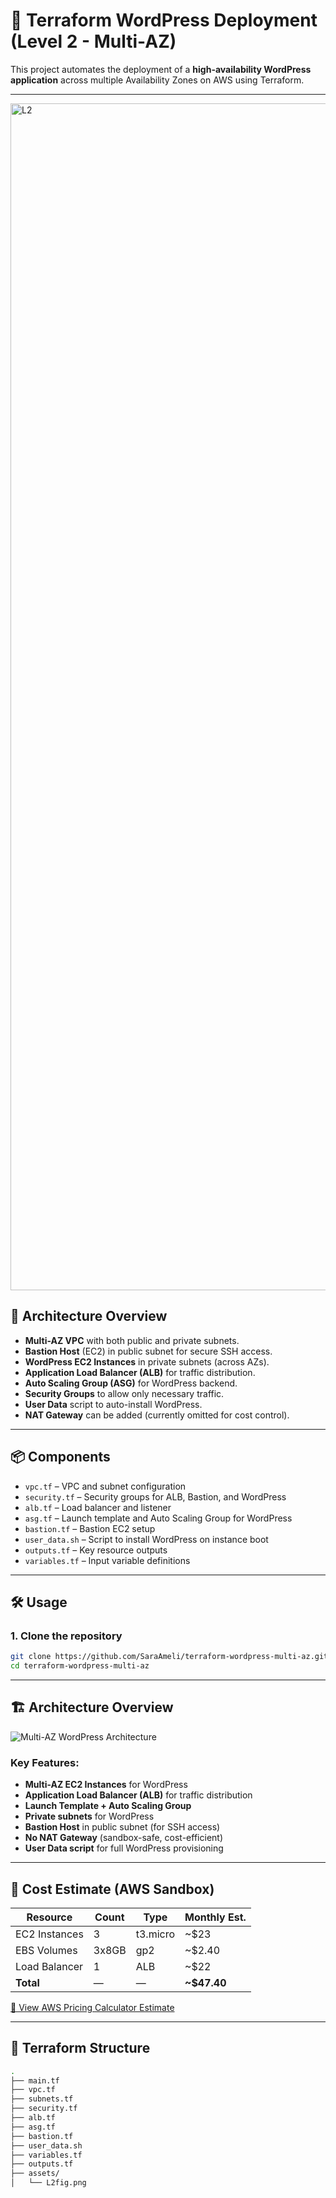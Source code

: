 # 🚀 Terraform WordPress Deployment (Level 2 - Multi-AZ)

This project automates the deployment of a **high-availability WordPress application** across multiple Availability Zones on AWS using Terraform.

---

<img width="1789" height="1899" alt="L2" src="https://github.com/user-attachments/assets/98b8efb0-83c1-4cdd-9caf-22b67cf11b89" />


## 🧩 Architecture Overview

- **Multi-AZ VPC** with both public and private subnets.
- **Bastion Host** (EC2) in public subnet for secure SSH access.
- **WordPress EC2 Instances** in private subnets (across AZs).
- **Application Load Balancer (ALB)** for traffic distribution.
- **Auto Scaling Group (ASG)** for WordPress backend.
- **Security Groups** to allow only necessary traffic.
- **User Data** script to auto-install WordPress.
- **NAT Gateway** can be added (currently omitted for cost control).

---

## 📦 Components

- `vpc.tf` – VPC and subnet configuration
- `security.tf` – Security groups for ALB, Bastion, and WordPress
- `alb.tf` – Load balancer and listener
- `asg.tf` – Launch template and Auto Scaling Group for WordPress
- `bastion.tf` – Bastion EC2 setup
- `user_data.sh` – Script to install WordPress on instance boot
- `outputs.tf` – Key resource outputs
- `variables.tf` – Input variable definitions

---

## 🛠️ Usage

### 1. Clone the repository
```bash
git clone https://github.com/SaraAmeli/terraform-wordpress-multi-az.git
cd terraform-wordpress-multi-az
```

---

## 🏗️ Architecture Overview

![Multi-AZ WordPress Architecture](assets/L2fig.png)

### Key Features:
- **Multi-AZ EC2 Instances** for WordPress
- **Application Load Balancer (ALB)** for traffic distribution
- **Launch Template + Auto Scaling Group**
- **Private subnets** for WordPress
- **Bastion Host** in public subnet (for SSH access)
- **No NAT Gateway** (sandbox-safe, cost-efficient)
- **User Data script** for full WordPress provisioning

---

## 🧾 Cost Estimate (AWS Sandbox)

| Resource         | Count | Type         | Monthly Est. |
|------------------|-------|--------------|--------------|
| EC2 Instances    | 3     | t3.micro     | ~$23         |
| EBS Volumes      | 3x8GB | gp2          | ~$2.40       |
| Load Balancer    | 1     | ALB          | ~$22         |
| **Total**        | —     | —            | **~$47.40**  |

[🧮 View AWS Pricing Calculator Estimate](https://calculator.aws.amazon.com/#/estimate?id=3f137de4c272a455bb8976a7a7742a47)

---

## 🧰 Terraform Structure

```bash
.
├── main.tf
├── vpc.tf
├── subnets.tf
├── security.tf
├── alb.tf
├── asg.tf
├── bastion.tf
├── user_data.sh
├── variables.tf
├── outputs.tf
├── assets/
│   └── L2fig.png
